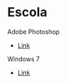 # Escola

Adobe Photoshop
* [Link](https://github.com/MarcosVitor2005/CENTRO_DE_ESTUDO/raw/main/docs/arquivos/PS32Bits.7z)

Windows 7

* [Link](/paginas/windows.md)